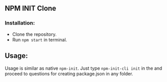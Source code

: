 ## NPM INIT Clone

### Installation:
* Clone the repository.
* Run `npm start` in terminal.

## Usage:
Usage is similar as native `npm-init`. Just type `npm-init-cli init` in the and proceed to questions for creating package.json in any folder.